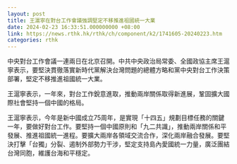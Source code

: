 ```yaml
---
layout: post
title: 王滬寧在對台工作會議強調堅定不移推進祖國統一大業
date: 2024-02-23 16:33:51.000000000 +08:00
link: https://news.rthk.hk/rthk/ch/component/k2/1741605-20240223.htm
categories: rthk
---
```


中央對台工作會議一連兩日在北京召開。中共中央政治局常委、全國政協主席王滬寧表示，要堅決貫徹落實新時代黨解決台灣問題的總體方略和黨中央對台工作決策部署，堅定不移推進祖國統一大業。

王滬寧表示，一年來，對台工作銳意進取，推動兩岸關係取得新進展，鞏固擴大國際社會堅持一個中國的格局。

王滬寧表示，今年是新中國成立75周年，是實現「十四五」規劃目標任務的關鍵一年，要做好對台工作。要堅持一個中國原則和「九二共識」，推動兩岸關係和平發展、推進祖國統一進程。要擴大兩岸各領域交流合作，深化兩岸融合發展。要堅決打擊「台獨」分裂、遏制外部勢力干涉，堅定支持島內愛國統一力量，廣泛團結台灣同胞，維護台海和平穩定。
